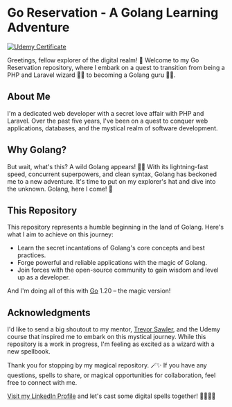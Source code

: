 # Go Reservation - A Golang Learning Adventure

[![Udemy Certificate](https://img.shields.io/badge/Udemy-Certificate-blue)](https://www.udemy.com/certificate/UC-797d2e8f-2367-46a5-9a52-beb979e72efb/)

Greetings, fellow explorer of the digital realm! 🚀 Welcome to my Go Reservation repository, where I embark on a quest to transition from being a PHP and Laravel wizard 🧙‍♂️ to becoming a Golang guru 🧙‍♂️‍. 

## About Me

I'm a dedicated web developer with a secret love affair with PHP and Laravel. Over the past five years, I've been on a quest to conquer web applications, databases, and the mystical realm of software development.

## Why Golang?

But wait, what's this? A wild Golang appears! 🦸‍♂️ With its lightning-fast speed, concurrent superpowers, and clean syntax, Golang has beckoned me to a new adventure. It's time to put on my explorer's hat and dive into the unknown. Golang, here I come! 🚢

## This Repository

This repository represents a humble beginning in the land of Golang. Here's what I aim to achieve on this journey:

- Learn the secret incantations of Golang's core concepts and best practices.
- Forge powerful and reliable applications with the magic of Golang.
- Join forces with the open-source community to gain wisdom and level up as a developer.

And I'm doing all of this with [Go](https://go.dev/) 1.20 – the magic version!

## Acknowledgments

I'd like to send a big shoutout to my mentor, [Trevor Sawler](https://www.udemy.com/user/trevor-sawler/), and the Udemy course that inspired me to embark on this mystical journey. While this repository is a work in progress, I'm feeling as excited as a wizard with a new spellbook.

Thank you for stopping by my magical repository. 🪄✨ If you have any questions, spells to share, or magical opportunities for collaboration, feel free to connect with me.

[Visit my LinkedIn Profile](https://www.linkedin.com/in/saquib-hasan-527880ba/) and let's cast some digital spells together! 🌟🔮🧙‍♂️
